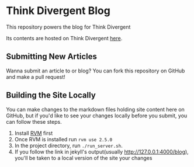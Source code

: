 # Think Divergent Blog

This repository powers the blog for Think Divergent

Its contents are hosted on Think Divergent [here](https://thinkdivergent.com/blog).

## Submitting New Articles

Wanna submit an article to or blog? You can fork this repository on GitHub and make a pull request!

## Building the Site Locally

You can make changes to the markdown files holding site content here on GitHub, but if you'd like to see your changes
locally before you submit, you can follow these steps.

1. Install [RVM](https://rvm.io/rvm/basics) first
2. Once RVM is installed run `rvm use 2.5.0`
3. In the project directory, run `./run_server.sh`.
4. If you follow the link in jekyll's output(usually http://127.0.0.1:4000/blog), you'll be taken to a local version of the site your changes

